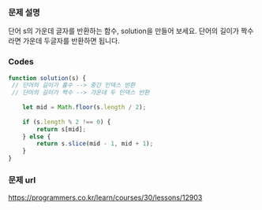 ### 문제 설명
단어 s의 가운데 글자를 반환하는 함수, solution을 만들어 보세요. 단어의 길이가 짝수라면 가운데 두글자를 반환하면 됩니다.

### Codes
```js
function solution(s) {
 // 단어의 길이가 홀수 --> 중간 인덱스 반환
 // 단어의 길이가 짝수 --> 가운데 두 인덱스 반환 
    
    let mid = Math.floor(s.length / 2);
    
    if (s.length % 2 !== 0) {
        return s[mid];
    } else {
        return s.slice(mid - 1, mid + 1);
    }
}
```

### 문제 url
https://programmers.co.kr/learn/courses/30/lessons/12903
